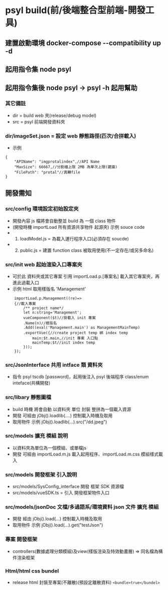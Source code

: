# psyl build(前/後端整合型前端-開發工具)
## 建置啟動環境  docker-compose --compatibility up -d
## 起用指令集 node psyl
## 起用指令集後 node psyl -> psyl -h 起用幫助
### 其它備註
- dir = build web 夾(release/debug model)
- src = psyl 前端開發資料夾
### dir/imageSet.json = 設定 web 靜態路徑(匹次/合拼載入)
- 示例
``` 
{
    "APIName": "imgprotalindex",//API Name
    "MaxSize": 66667,//分割檔上限 2MB 為單次上限(建議)
    "FilePath": "protal"//真轉file
}
```
## 開發需知
### src/config 環境設定初始設定夾
- 開發內容 js 檔將會自動整並 build 為 一個 class 物件
- (開發時機 importLoad 所有資源共享物件 起源夾)
示例 souce code
- 1. loadModel.js = 為載入運行程序入口(必須存在 soucde)
- 2. public.js = 建置 function class 被取用使用(不一定存在/或另多命名)

### src/init web 起始渲染入口專案夾
- 可於此 資料夾或其它專案 引用 importLoad.p.[專案名] 載入其它專案夾，再進此過載入口
- 示例 html 取用樣版名 'Management'
```
    importLoad.p.Management((re)=>
    {//載入專案
        /** project name*/
        let n:string='Management';
        vueComponent($t)//掛載入 init 專案
        .Name(n)//樣版名
        .Add((eval('Management.main') as ManagementMainTemp)
        .exportVue({//create project temp 綁 index temp
            main:$t.main,//init 專案 入口點
            mainTemp:$t//init index temp
        }));
    });
```

### src/JsonInterface 共用 intface 類 資料夾
- 指令 psyl tscdb [password]，起用後注入 psyl 後端程序 class/enum inteface(共構開發)

### src/libary 靜態圖檔
- build 時機 將會自動 以資料夾 單位 封裝 整拼為一個載入資源
- 開發 可經由 jObj().loadlib(....) 控制載入時機及取用
- 取用物件 示例 jObj().loadlib(...).src("/dd.jpeg")

### src/models 擴充 模組 說明
- 以資料夾為單位為一個模組、或單檔js
- 開發 可經由 importLoad.m.js 載入起用程序、importLoad.m.css 模組樣式載入

### src/models 開發框架 引入說明
- src/models/SysConfig_interface 開發 框架 SDK 資源檔
- src/models/vueSDK.ts = 引入 開發框架物件入口

### src/models/jsonDoc 文檔/多過語系/環境資料 json 文件 擴充 模組
- 開發  經由 jObj().load(...) 控制載入時機及取用
- 取用物件 示例 jObj().load(...).get("testJson")

### 專案 開發框架
- controllers(數據處理分類模組)及view(樣版渲染及特效動畫層) => 同名檔為構件渲染框架

### Html/html css bundel
- release html 封裝至專案(不離散)(預設定離散資料)
```<bundle>true</bundel>```